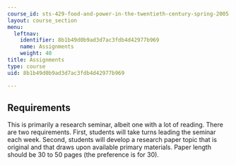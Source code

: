 ```yaml
---
course_id: sts-429-food-and-power-in-the-twentieth-century-spring-2005
layout: course_section
menu:
  leftnav:
    identifier: 8b1b49d0b9ad3d7ac3fdb4d42977b969
    name: Assignments
    weight: 40
title: Assignments
type: course
uid: 8b1b49d0b9ad3d7ac3fdb4d42977b969

---
```


Requirements
------------

This is primarily a research seminar, albeit one with a lot of reading. There are two requirements. First, students will take turns leading the seminar each week. Second, students will develop a research paper topic that is original and that draws upon available primary materials. Paper length should be 30 to 50 pages (the preference is for 30).